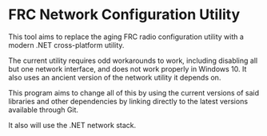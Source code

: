 # FRC Network Configuration Utility

This tool aims to replace the aging FRC radio configuration utility with a modern .NET cross-platform utility.

The current utility requires odd workarounds to work, including disabling all but one network interface, and does not work properly in Windows 10. It also uses an ancient version of the network utility it depends on.

This program aims to change all of this by using the current versions of said libraries and other dependencies by linking directly to the latest versions available through Git.

It also will use the .NET network stack.